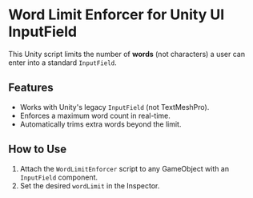 # Word Limit Enforcer for Unity UI InputField

This Unity script limits the number of **words** (not characters) a user can enter into a standard `InputField`.

## Features

- Works with Unity's legacy `InputField` (not TextMeshPro).
- Enforces a maximum word count in real-time.
- Automatically trims extra words beyond the limit.

## How to Use

1. Attach the `WordLimitEnforcer` script to any GameObject with an `InputField` component.
2. Set the desired `wordLimit` in the Inspector.
